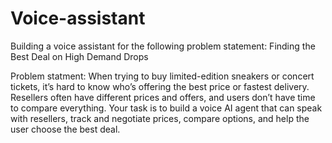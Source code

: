 # Voice-assistant
Building a voice assistant for the following problem statement: Finding the Best Deal on High Demand Drops

Problem statment: 
When trying to buy limited-edition sneakers or concert tickets, it’s hard to know who’s offering the 
best price or fastest delivery. Resellers often have different prices and offers, and users don’t have 
time to compare everything. Your task is to build a voice AI agent that can speak with resellers, track 
and negotiate prices, compare options, and help the user choose the best deal.

